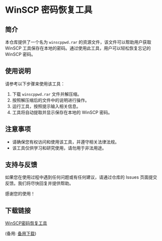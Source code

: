 # WinSCP 密码恢复工具

## 简介

本仓库提供了一个名为 `winscppwd.rar` 的资源文件，该文件可以帮助用户获取 WinSCP 工具保存在本地的密码。通过使用此工具，用户可以轻松恢复忘记的 WinSCP 密码。

## 使用说明

请参考以下步骤来使用该工具：

1. 下载 `winscppwd.rar` 文件并解压缩。
2. 按照解压缩后的文件中的说明进行操作。
3. 运行工具，按照提示输入相关信息。
4. 工具将自动提取并显示保存在本地的 WinSCP 密码。

## 注意事项

- 请确保您有权访问和使用该工具，并遵守相关法律法规。
- 该工具仅供学习和研究使用，请勿用于非法用途。

## 支持与反馈

如果您在使用过程中遇到任何问题或有任何建议，请通过仓库的 Issues 页面提交反馈。我们将尽快回复并提供帮助。

感谢您的使用！

## 下载链接
[WinSCP密码恢复工具](https://pan.quark.cn/s/f1dcfdb79959) 

(备用: [备用下载](https://pan.baidu.com/s/1IwLCmu7NYlGEydblR7mu-w?pwd=1234))
